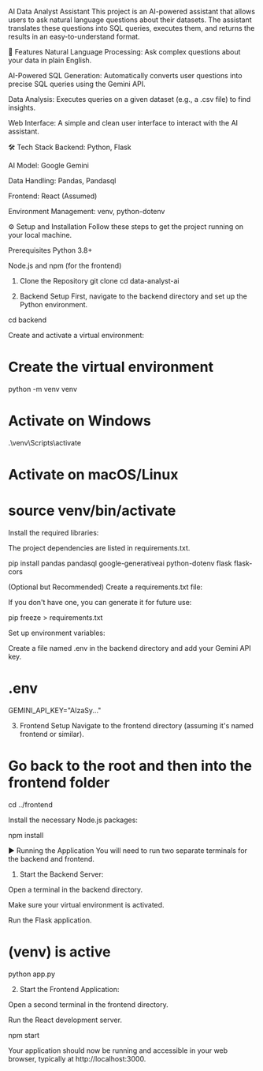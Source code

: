 AI Data Analyst Assistant
This project is an AI-powered assistant that allows users to ask natural language questions about their datasets. The assistant translates these questions into SQL queries, executes them, and returns the results in an easy-to-understand format.

🚀 Features
Natural Language Processing: Ask complex questions about your data in plain English.

AI-Powered SQL Generation: Automatically converts user questions into precise SQL queries using the Gemini API.

Data Analysis: Executes queries on a given dataset (e.g., a .csv file) to find insights.

Web Interface: A simple and clean user interface to interact with the AI assistant.

🛠️ Tech Stack
Backend: Python, Flask

AI Model: Google Gemini

Data Handling: Pandas, Pandasql

Frontend: React (Assumed)

Environment Management: venv, python-dotenv

⚙️ Setup and Installation
Follow these steps to get the project running on your local machine.

Prerequisites
Python 3.8+

Node.js and npm (for the frontend)

1. Clone the Repository
git clone <your-repository-url>
cd data-analyst-ai

2. Backend Setup
First, navigate to the backend directory and set up the Python environment.

cd backend

Create and activate a virtual environment:

# Create the virtual environment
python -m venv venv

# Activate on Windows
.\venv\Scripts\activate

# Activate on macOS/Linux
# source venv/bin/activate

Install the required libraries:

The project dependencies are listed in requirements.txt.

pip install pandas pandasql google-generativeai python-dotenv flask flask-cors

(Optional but Recommended) Create a requirements.txt file:

If you don't have one, you can generate it for future use:

pip freeze > requirements.txt

Set up environment variables:

Create a file named .env in the backend directory and add your Gemini API key.

# .env
GEMINI_API_KEY="AIzaSy..."

3. Frontend Setup
Navigate to the frontend directory (assuming it's named frontend or similar).

# Go back to the root and then into the frontend folder
cd ../frontend

Install the necessary Node.js packages:

npm install

▶️ Running the Application
You will need to run two separate terminals for the backend and frontend.

1. Start the Backend Server:

Open a terminal in the backend directory.

Make sure your virtual environment is activated.

Run the Flask application.

# (venv) is active
python app.py

2. Start the Frontend Application:

Open a second terminal in the frontend directory.

Run the React development server.

npm start

Your application should now be running and accessible in your web browser, typically at http://localhost:3000.
